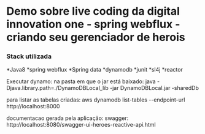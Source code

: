 # Demo sobre live coding da digital innovation one - spring webflux - criando seu gerenciador de herois
### Stack utilizada
*Java8
*spring webflux
*Spring data
*dynamodb
*junit
*sl4j
*reactor

Executar dynamo:
na pasta em que o jar está baixado: java -Djava.library.path=./DynamoDBLocal_lib -jar DynamoDBLocal.jar -sharedDb

para listar as tabelas criadas: aws dynamodb list-tables --endpoint-url http://localhost:8000

documentacao gerada pela aplicação: swagger: http://localhost:8080/swagger-ui-heroes-reactive-api.html
